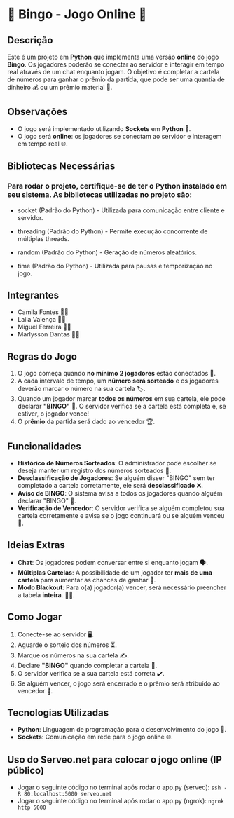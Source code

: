 # 🎉 Bingo - Jogo Online 🎉

## Descrição

Este é um projeto em **Python** que implementa uma versão **online** do jogo **Bingo**. Os jogadores poderão se conectar ao servidor e interagir em tempo real através de um chat enquanto jogam. O objetivo é completar a cartela de números para ganhar o prêmio da partida, que pode ser uma quantia de dinheiro 💰 ou um prêmio material 🎁.

## Observações
- O jogo será implementado utilizando **Sockets** em **Python** 🔌.
- O jogo será **online**: os jogadores se conectam ao servidor e interagem em tempo real 🌐.

## Bibliotecas Necessárias

### Para rodar o projeto, certifique-se de ter o Python instalado em seu sistema. As bibliotecas utilizadas no projeto são:

- socket (Padrão do Python) - Utilizada para comunicação entre cliente e servidor.

- threading (Padrão do Python) - Permite execução concorrente de múltiplas threads.

- random (Padrão do Python) - Geração de números aleatórios.

- time (Padrão do Python) - Utilizada para pausas e temporização no jogo.

## Integrantes
- Camila Fontes 👩‍💻
- Laila Valença 👩‍💻
- Miguel Ferreira 👨‍💻
- Marlysson Dantas 👨‍💻

## Regras do Jogo
1. O jogo começa quando **no mínimo 2 jogadores** estão conectados 👥.
2. A cada intervalo de tempo, um **número será sorteado** e os jogadores deverão marcar o número na sua cartela 🏷️.
3. Quando um jogador marcar **todos os números** em sua cartela, ele pode declarar **"BINGO"** 🎉. O servidor verifica se a cartela está completa e, se estiver, o jogador vence!
4. O **prêmio** da partida será dado ao vencedor 🏆.

## Funcionalidades
- **Histórico de Números Sorteados**: O administrador pode escolher se deseja manter um registro dos números sorteados 📜.
- **Desclassificação de Jogadores**: Se alguém disser "BINGO" sem ter completado a cartela corretamente, ele será **desclassificado** ❌.
- **Aviso de BINGO**: O sistema avisa a todos os jogadores quando alguém declarar "BINGO" 📢.
- **Verificação de Vencedor**: O servidor verifica se alguém completou sua cartela corretamente e avisa se o jogo continuará ou se alguém venceu 🥳.

## Ideias Extras
- **Chat**: Os jogadores podem conversar entre si enquanto jogam 🗣️.
- **Múltiplas Cartelas**: A possibilidade de um jogador ter **mais de uma cartela** para aumentar as chances de ganhar 🎲.
- **Modo Blackout**: Para o(a) jogador(a) vencer, será necessário preencher a tabela **inteira**. 🐱‍👤.

## Como Jogar
1. Conecte-se ao servidor 🖥️.
2. Aguarde o sorteio dos números ⏳.
3. Marque os números na sua cartela ✍️.
4. Declare **"BINGO"** quando completar a cartela 🔴.
5. O servidor verifica se a sua cartela está correta ✔️.
6. Se alguém vencer, o jogo será encerrado e o prêmio será atribuído ao vencedor 🏅.

## Tecnologias Utilizadas
- **Python**: Linguagem de programação para o desenvolvimento do jogo 🐍.
- **Sockets**: Comunicação em rede para o jogo online 🌐.

## Uso do Serveo.net para colocar o jogo online (IP público)
- Jogar o seguinte código no terminal após rodar o app.py (serveo): `ssh -R 80:localhost:5000 serveo.net`
- Jogar o seguinte código no terminal após rodar o app.py (ngrok): `ngrok http 5000`
